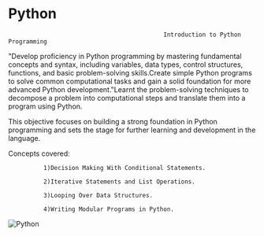 # Python
                                                Introduction to Python Programming

"Develop proficiency in Python programming by mastering fundamental concepts and syntax, including variables, data types,
control structures, functions, and basic problem-solving skills.Create simple Python programs to solve common computational tasks
and gain a solid foundation for more advanced Python development."Learnt the problem-solving techniques to decompose a problem
into computational steps and translate them into a program using Python.

This objective focuses on building a strong foundation in Python programming and sets the stage for further learning and development in the language.

Concepts covered:

              1)Decision Making With Conditional Statements.

              2)Iterative Statements and List Operations.
              
              3)Looping Over Data Structures.
              
              4)Writing Modular Programs in Python.
              
![Python](https://img.shields.io/badge/python-3670A0?style=for-the-badge&logo=python&logoColor=ffdd54)
